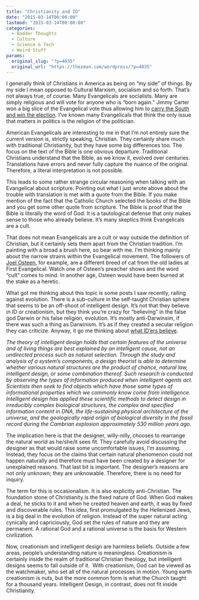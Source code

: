 ```yaml
---
title: "Christianity and ID"
date: "2015-03-14T00:00:00"
lastmod: "2015-03-14T00:00:00"
categories:
  - Badder Thoughts
  - Culture
  - Science & Tech
  - Weird Stuff
params:
  original_slug: "?p=4035"
  original_url: "https://thezman.com/wordpress/?p=4035"
---
```


I generally think of Christians in America as being on “my side” of
things. By my side I mean opposed to Cultural Marxism, socialism and so
forth. That’s not always true, of course. Many Evangelicals are
socialists. Many are simply religious and will vote for anyone who is
“born again.” Jimmy Carter won a big slice of the Evangelical vote thus
allowing him to [carry the South and win the
election](http://en.wikipedia.org/wiki/United_States_presidential_election,_1976).
I’ve known many Evangelicals that think the only issue that matters in
politics is the religion of the politician.

American Evangelicals are interesting to me in that I’m not entirely
sure the current version is, strictly speaking, Christian. They
certainly share much with traditional Christianity, but they have some
big differences too. The focus on the text of the Bible is one obvious
departure. Traditional Christians understand that the Bible, as we know
it, evolved over centuries. Translations have errors and never fully
capture the nuance of the original. Therefore, a literal interpretation
is not possible.

This leads to some rather strange circular reasoning when talking with
an Evangelical about scripture. Pointing out what I just wrote above
about the trouble with translation is met with a quote from the Bible.
If you make mention of the fact that the Catholic Church selected the
books of the Bible and you get some other quote from scripture. The
Bible is proof that the Bible is literally the word of God. It is a
tautological defense that only makes sense to those who already believe.
It’s many skeptics think Evangelicals are a cult.

That does not mean Evangelicals are a cult or way outside the definition
of Christian, but it certainly sets them apart from the Christian
tradition. I’m painting with a broad a brush here, so bear with me. I’m
thinking mainly about the narrow strains within the Evangelical
movement. The followers of [Joel
Osteen](http://en.wikipedia.org/wiki/Joel_Osteen), for example, are a
different breed of cat from the old ladies at First Evangelical. Watch
one of Osteen’s preacher shows and the word “cult” comes to mind. In
another age, Osteen would have been burned at the stake as a heretic.

What got me thinking about this topic is some posts I saw recently,
railing against evolution. There is a sub-culture in the self-taught
Christian sphere that seems to be an off-shoot of intelligent
design. It’s not that they believe in ID or creationism, but they think
you’re crazy for “believing” in the false god Darwin or his false
religion, evolution. It’s mostly anti-Darwinsim, if there was such a
thing as Darwinism. It’s as if they created a secular religion they can
criticize. Anyway, it go me thinking about
<a href="http://www.intelligentdesign.org/whatisid.php" rel="noopener"
target="_blank">what ID’ers believe</a>.

*The theory of intelligent design holds that certain features of the
universe and of living things are best explained by an intelligent
cause, not an undirected process such as natural selection. Through the
study and analysis of a system’s components, a design theorist is able
to determine whether various natural structures are the product of
chance, natural law, intelligent design, or some combination thereof.
Such research is conducted by observing the types of information
produced when intelligent agents act. Scientists then seek to find
objects which have those same types of informational properties which we
commonly know come from intelligence. Intelligent design has applied
these scientific methods to detect design in irreducibly complex
biological structures, the complex and specified information content in
DNA, the life-sustaining physical architecture of the universe, and the
geologically rapid origin of biological diversity in the fossil record
during the Cambrian explosion approximately 530 million years ago.*

The implication here is that the designer, willy-nilly, chooses to
rearrange the natural world as he/she/it sees fit. They carefully avoid
discussing the designer as that would raise some uncomfortable issues,
I’m assuming. Instead, they focus on the claims that certain natural
phenomenon could not happen naturally and therefore must have been
created by a designer for unexplained reasons. That last bit is
important. The designer’s reasons are not only unknown; they are
unknowable. Therefore, there is no need for inquiry.

The term for this is occasionalism. It is also explicitly
anti-Christian. The foundation stone of Christianity is the fixed nature
of God. When God makes a deal, he sticks to it and when he created
heaven and earth, it was by fixed and discoverable rules. This idea,
first promulgated by the Hellenized Jews, is a big deal in the evolution
of religion. Instead of the super natural acting cynically and
capriciously, God set the rules of nature and they are permanent. A
rational God and a rational universe is the basis for Western
civilization.

Now, creationism and intelligent design are harmless beliefs. Outside a
few areas, people’s understanding nature is meaningless. Creationism is
certainly inside the realm of traditional Christian theology, but
intelligent designs seems to fall outside of it.  With creationism, God
can be viewed as the watchmaker, who set all of the natural processes in
motion. Young earth creationism is nuts, but the more common form is
what the Church taught for a thousand years. Intelligent Design, in
contrast, does not fit inside Christianity.

